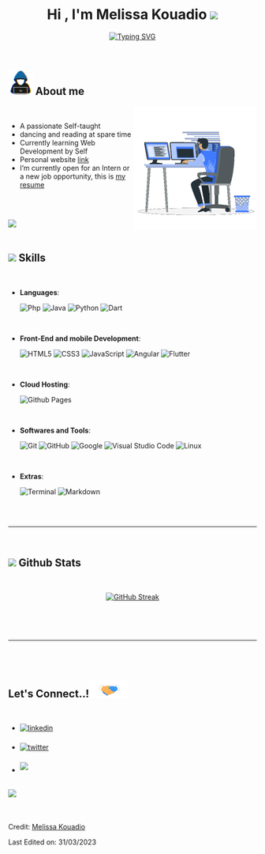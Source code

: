 
<h1 align="center"><b>Hi , I'm Melissa Kouadio </b><img src="https://media.giphy.com/media/hvRJCLFzcasrR4ia7z/giphy.gif" width="35"></h1>

<p align="center">
<a href="https://git.io/typing-svg"><img src="https://readme-typing-svg.demolab.com?font=Fira+Code&pause=1000&color=2679E1&width=435&lines=Computer+science+Student;full+stack+d%C3%A9velopper;Mobile+developper;Active+learner+%2F+Researcher;Love+to+learn+new+stuffs" alt="Typing SVG" /></a>
</p>


<br>
	
## <picture><img src = "https://github.com/DiamondArt/DiamondArt/blob/main/raw/about_me.gif" width = 50px></picture> **About me**

<picture> <img align="right" src="https://github.com/DiamondArt/DiamondArt/blob/main/raw/Right_Side.gif" width = 250px></picture>

<br>

- A passionate Self-taught 
- dancing and reading at spare time
- Currently learning Web Development by Self
- Personal website [link]()
- I’m currently open for an Intern or a new job opportunity, this is [my resume](https://www.linkedin.com/in/melissa-kouadio-2077bb14a/)

<br><br>

<img src="https://user-images.githubusercontent.com/73097560/115834477-dbab4500-a447-11eb-908a-139a6edaec5c.gif"><br><br>

## <img src="https://media2.giphy.com/media/QssGEmpkyEOhBCb7e1/giphy.gif?cid=ecf05e47a0n3gi1bfqntqmob8g9aid1oyj2wr3ds3mg700bl&rid=giphy.gif" width ="25"><b> Skills</b>
<br>

<p align="center">

- **Languages**:
    
    ![Php](https://img.shields.io/badge/Php%20-%232370ED.svg?style=for-the-badge&logo=php&logoColor=white)
    ![Java](https://img.shields.io/badge/Java%20-%2300599C.svg?style=for-the-badge&logo=java%2B%2B&logoColor=white)
    ![Python](https://img.shields.io/badge/Python%20-%2314354C.svg?style=for-the-badge&logo=python&logoColor=white)
    ![Dart](https://img.shields.io/badge/Dart%20-%2314354C.svg?style=for-the-badge&logo=dart&logoColor=white)

<br>   
    
- **Front-End and mobile Development**:

   ![HTML5](https://img.shields.io/badge/HTML5%20-%23E34F26.svg?style=for-the-badge&logo=html5&logoColor=white)
   ![CSS3](https://img.shields.io/badge/CSS%20-%231572B6.svg?style=for-the-badge&logo=css3&logoColor=white)
   ![JavaScript](https://img.shields.io/badge/JavaScript%20-%23F7DF1E.svg?style=for-the-badge&logo=javascript&logoColor=black)
   ![Angular](https://img.shields.io/badge/Angular%20-%b52e31.svg?style=for-the-badge&logo=angular&logoColor=white)
  ![Flutter](https://img.shields.io/badge/Flutter%20-%23F7DF1E.svg?style=for-the-badge&logo=flutter&logoColor=white)

<br>

- **Cloud Hosting**:

    ![Github Pages](https://img.shields.io/badge/GitHub%20Pages-%23327FC7.svg?style=for-the-badge&logo=github&logoColor=white)
    
<br>

- **Softwares and Tools**:

    ![Git](https://img.shields.io/badge/git-%23F05033.svg?style=for-the-badge&logo=git&logoColor=white)
    ![GitHub](https://img.shields.io/badge/github-%23121011.svg?style=for-the-badge&logo=github&logoColor=white)
    ![Google](https://img.shields.io/badge/google-%234285F4.svg?style=for-the-badge&logo=google&logoColor=white)
    ![Visual Studio Code](https://img.shields.io/badge/Visual%20Studio%20Code-0078d7.svg?style=for-the-badge&logo=visual-studio-code&logoColor=white)
    ![Linux](https://img.shields.io/badge/Linux-FCC624?style=for-the-badge&logo=linux&logoColor=black) 

<br>

- **Extras**:

    ![Terminal](https://img.shields.io/badge/Terminal-%23054020?style=for-the-badge&logo=gnu-bash&logoColor=white)
    ![Markdown](https://img.shields.io/badge/markdown-%23000000.svg?style=for-the-badge&logo=markdown&logoColor=white)   


</p>

<br>
<br>

-----

<br>


## <img src="https://media.giphy.com/media/iY8CRBdQXODJSCERIr/giphy.gif" width="35"><b> Github Stats </b>
<br>

<div align="center">

[![GitHub Streak](https://streak-stats.demolab.com?user=DiamondArt&theme=shades-of-purple&mode=weekly)](https://git.io/streak-stats)	
</div>

<br>
<br>
<br>

-----

<br>
<br>

## <b> Let's Connect..!</b><img src="https://github.com/DiamondArt/DiamondArt/blob/main/raw/handshake.gif" width ="80">
<br>
<div align='left'>

<ul>

<li>
<a href="https://www.linkedin.com/in/melissa-kouadio-2077bb14a/" target="_blank">
<img src="https://img.shields.io/badge/linkedin:  Melissa Kouadio-%2300acee.svg?color=405DE6&style=for-the-badge&logo=linkedin&logoColor=white" alt=linkedin style="margin-bottom: 5px;"/>
</a>
</li>

<br>

<li>
<a href="https://twitter.com/MelisseKouadio" target="_blank">
<img src="https://img.shields.io/badge/twitter:  Melissa Kouadio-%2300acee.svg?color=1DA1F2&style=for-the-badge&logo=twitter&logoColor=white" alt=twitter style="margin-bottom: 5px;"/>
</a>
</li>

<br>

<li>
<a href="mailto:0xangemelisk@gmail.com" target="_blank">
<img src="https://img.shields.io/badge/gmail:  Melissa Kouadio-%23EA4335.svg?style=for-the-badge&logo=gmail&logoColor=white" t=mail style="margin-bottom: 5px;" />
</a>
</li>
	
</ul>
</div>

<br>
<img src="https://user-images.githubusercontent.com/73097560/115834477-dbab4500-a447-11eb-908a-139a6edaec5c.gif">
<br>
<br>
<br>


Credit: [Melissa Kouadio](https://github.com/DiamondArt)

Last Edited on: 31/03/2023

